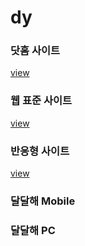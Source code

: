 # dy

<h3>닷홈 사이트</h3>
<a href="https://veritedy.github.io/dy/html/">view</a>

<h3>웹 표준 사이트</h3>
<a href="https://veritedy.github.io/dy/html/webstandard/index.html">view</a>

<h3>반응형 사이트</h3>
<a href="https://veritedy.github.io/dy/html/responsive/index.html">view</a>

<h3>달달해 Mobile</h3>

<h3>달달해 PC</h3>
